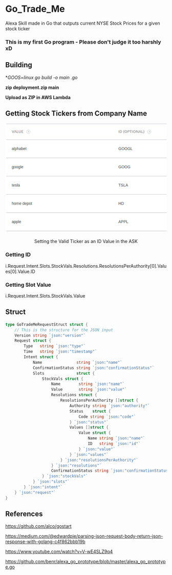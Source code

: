 # Go_Trade_Me
Alexa Skill made in Go that outputs current NYSE Stock Prices for a given stock ticker

### This is my first Go program - Please don't judge it too harshly xD


## Building

**GOOS=linux go build -o main *.go**

**zip deployment.zip main**

**Upload as ZIP in AWS Lambda**

## Getting Stock Tickers from Company Name

<p align="center">
<img src ="src/IDVals.png">
</p>
<p align="center">Setting the Valid Ticker as an ID Value in the ASK</p>

### Getting ID

i.Request.Intent.Slots.StockVals.Resolutions.ResolutionsPerAuthority[0].Values[0].Value.ID

### Getting Slot Value

i.Request.Intent.Slots.StockVals.Value

## Struct

```go
type GoTradeMeRequestStruct struct {
	// This is the structure for the JSON input
	Version string `json:"version"`
	Request struct {
		Type   string `json:"type"`
		Time   string `json:"timestamp"`
		Intent struct {
			Name               string `json:"name"`
			ConfirmationStatus string `json:"confirmationStatus"`
			Slots              struct {
				StockVals struct {
					Name        string `json:"name"`
					Value       string `json:"value"`
					Resolutions struct {
						ResolutionsPerAuthority []struct {
							Authority string `json:"authority"`
							Status    struct {
								Code string `json:"code"`
							} `json:"status"`
							Values []struct {
								Value struct {
									Name string `json:"name"`
									ID   string `json:"id"`
								} `json:"value"`
							} `json:"values"`
						} `json:"resolutionsPerAuthority"`
					} `json:"resolutions"`
					ConfirmationStatus string `json:"confirmationStatus"`
				} `json:"stockVals"`
			} `json:"slots"`
		} `json:"intent"`
	} `json:"request"`
}
```

## References

https://github.com/alco/gostart

https://medium.com/@edwardpie/parsing-json-request-body-return-json-response-with-golang-c4f862bbb19b

https://www.youtube.com/watch?v=V-wE4SLZ9q4

https://github.com/benr/alexa_go_prototype/blob/master/alexa_go_prototype.go
